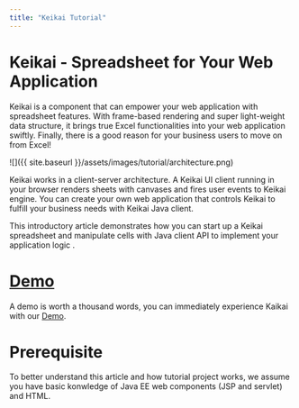 ```yaml
---
title: "Keikai Tutorial"
---
```


# Keikai - Spreadsheet for Your Web Application
Keikai is a component that can empower your web application with spreadsheet features. With frame-based rendering and super light-weight data structure, it brings true Excel functionalities into your web application swiftly. Finally, there is a good reason for your business users to move on from Excel!

![]({{ site.baseurl }}/assets/images/tutorial/architecture.png)

Keikai works in a client-server architecture. A Keikai UI client running in your browser renders sheets with canvases and fires user events to Keikai engine. You can create your own web application that controls Keikai to fulfill your business needs with Keikai Java client.

This introductory article demonstrates how you can start up a Keikai spreadsheet and manipulate cells with Java client API to implement your application logic .


# [Demo](http://keikai.io/demo/)
A demo is worth a thousand words, you can immediately experience Kaikai with our [Demo](http://keikai.io/demo/).


# Prerequisite
To better understand this article and how tutorial project works, we assume you have basic konwledge of Java EE web components (JSP and servlet) and HTML.
